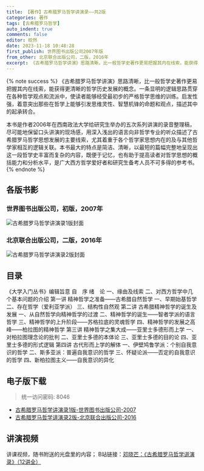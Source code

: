 ```yaml
---
title: 【著作】古希腊罗马哲学讲演录——共2版
categories: 著作
tags: [古希腊罗马哲学]
auto_indent: true
comments: false
editor: 皎然
date: 2023-11-18 10:48:28
first_publish: 世界图书出版公司2007年版
from_other: 北京联合出版公司，二版，2016年
excerpt: 《古希腊罗马哲学讲演》思路清晰，比一般哲学史著作更易把握其内在线索，能获得更清晰的哲学历史发展的概念。一条显明的逻辑思路贯穿在各种哲学观点和流派中，使读者能够经受最初步的严格哲学思维的训练。启发性强，着意突出那些在哲学上能够引发思维灵性、智慧机锋的命题和观点，描述其中的起承转合。
---
```

{% note success %}
《古希腊罗马哲学讲演》思路清晰，比一般哲学史著作更易把握其内在线索，能获得更清晰的哲学历史发展的概念。一条显明的逻辑思路贯穿在各种哲学观点和流派中，使读者能够经受最初步的严格哲学思维的训练。启发性强，着意突出那些在哲学上能够引发思维灵性、智慧机锋的命题和观点，描述其中的起承转合。

本书是作者2006年在西南政法大学给研究生举办的五次系列讲演的录音整理稿，尽可能地保留口头讲演的现场感，用深入浅出的语言向非哲学专业的听众描述了古希腊罗马哲学思想发展的主要线索，尤其着重于各个哲学家思想内在的及与其他哲学家相互的逻辑关联。本书最大的特点是简洁、清晰，以最短的篇幅完整地呈现出这一段哲学史丰富而复杂的内容，既便于记忆，也有助于提高读者对哲学思想的概括能力和分析水平，是广大西方哲学爱好者和研究生备考人员不可多得的参考书。
{% endnote %}
## 各版书影
### 世界图书出版公司，初版，2007年
![古希腊罗马哲学讲演录1版封面](/images/古希腊罗马哲学讲演录1版封面.png)
### 北京联合出版公司，二版，2016年
![古希腊罗马哲学讲演录2版封面](/images/古希腊罗马哲学讲演录2版封面.jpg)

## 目录
《大学入门丛书》编辑旨意
自　序
绪　论
一、缘由及线索
二、对西方哲学中几个基本问题的介绍
第一讲 精神哲学之准备——古希腊自然哲学
一、早期始基哲学
二、存在哲学（爱利亚学派）
三、结构性自然观
第二讲 古希腊精神哲学的诞生及发展
一、从自然哲学向精神哲学的过渡
二、精神哲学的诞生——智者学派的语言哲学
三、精神哲学的上升阶段——苏格拉底的灵魂哲学
四、精神哲学的发展之高峰——柏拉图的精神哲学
第三讲 精神哲学之集大成——亚里士多德形而上学
一、对柏拉图理念论的批判
二、亚里士多德的本体论
三、亚里士多德的目的论
四、亚里士多德的形式逻辑
第四讲 古代形而上学的解体
一、伊壁鸠鲁学派：个别自我意识的哲学
二、斯多亚派：普遍自我意识的哲学
三、怀疑论派——否定的自我意识的哲学
四、新柏拉图主义——自我意识的异化

## 电子版下载
> 统一访问密码: 8046

- [古希腊罗马哲学讲演录1版-世界图书出版公司-2007](https://url92.ctfile.com/f/21466692-976339168-aa1c93?p=8046)
- [古希腊罗马哲学讲演录2版-北京联合出版公司-2016](https://url92.ctfile.com/f/21466692-976339186-44384a?p=8046)
## 讲演视频

讲课视频，随书附送的光盘里的内容；
B站链接：[邓晓芒：《古希腊罗马哲学讲演录》（12讲全）](https://www.bilibili.com/video/BV1Hb411Y7ad/?spm_id_from=333.337.search-card.all.click&vd_source=6878b1cc7559d9670ccded3c79720ec1)

